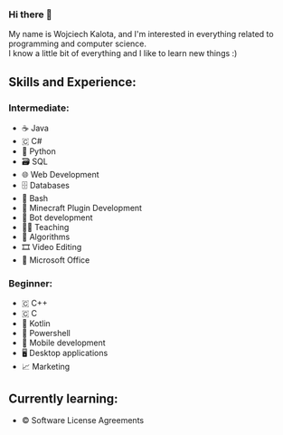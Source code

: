 ### Hi there 👋

My name is Wojciech Kalota, and I'm interested in everything related to programming and computer science.
<br>
I know a little bit of everything and I like to learn new things :)

## Skills and Experience:

### Intermediate:
* ☕ Java
* 🇨 C#
* 🐍 Python
* 🗃️ SQL
* 🌐 Web Development
* 🗄️ Databases
* 🐧 Bash
* 🔌 Minecraft Plugin Development
* 🤖 Bot development
* 👨‍🏫 Teaching
* 🧮 Algorithms
* 🎞️ Video Editing
* 📝 Microsoft Office
### Beginner:
* 🇨 C++
* 🇨 C
* 📱 Kotlin
* 🐚 Powershell
* 📱 Mobile development
* 🖥️ Desktop applications
* 📈 Marketing

## Currently learning:
* ©️ Software License Agreements
